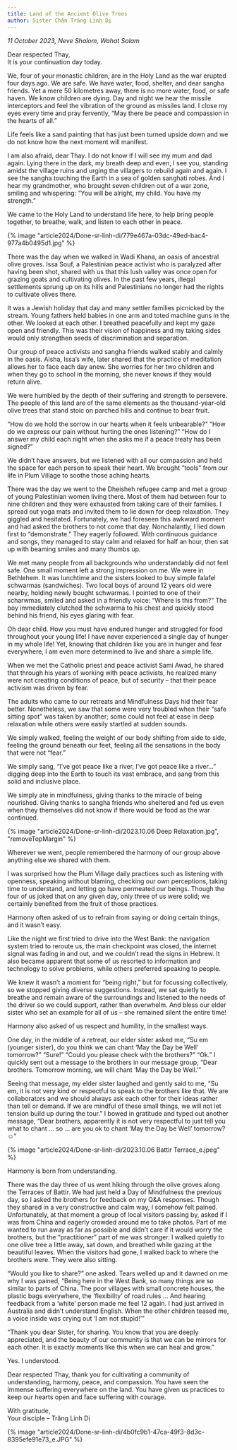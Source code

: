 ```yaml
---
title: Land of the Ancient Olive Trees
author: Sister Chân Trăng Linh Dị
---
```


*11 October 2023, Neve Shalom, Wahat Salam*

<p class="noIndent">Dear respected Thay,<br/>It is your continuation day today.</p>

We, four of your monastic children, are in the Holy Land as the war erupted four days ago. We are safe. We have water, food, shelter, and dear sangha friends. Yet a mere 50 kilometres away, there is no more water, food, or safe haven. We know children are dying. Day and night we hear the missile interceptors and feel the vibration of the ground as missiles land. I close my eyes every time and pray fervently, “May there be peace and compassion in the hearts of all.”

Life feels like a sand painting that has just been turned upside down and we do not know how the next moment will manifest.

I am also afraid, dear Thay. I do not know if I will see my mum and dad again. Lying there in the dark, my breath deep and even, I see you, standing amidst the village ruins and urging the villagers to rebuild again and again. I see the sangha touching the Earth in a sea of golden sanghati robes. And I hear my grandmother, who brought seven children out of a war zone, smiling and whispering: “You will be alright, my child. You have my strength.”

We came to the Holy Land to understand life here, to help bring people together, to breathe, walk, and listen to each other in peace.

{% image "article2024/Done-sr-linh-di/779e467a-03dc-49ed-bac4-977a4b0495d1.jpg" %}

There was the day when we walked in Wadi Khana, an oasis of ancestral olive groves. Issa Souf, a Palestinian peace activist who is paralyzed after having been shot, shared with us that this lush valley was once open for grazing goats and cultivating olives. In the past few years, illegal settlements sprung up on its hills and Palestinians no longer had the rights to cultivate olives there.

It was a Jewish holiday that day and many settler families picnicked by the stream. Young fathers held babies in one arm and toted machine guns in the other. We looked at each other. I breathed peacefully and kept my gaze open and friendly. This was their vision of happiness and my taking sides would only strengthen seeds of discrimination and separation.

Our group of peace activists and sangha friends walked stably and calmly in the oasis. Aisha, Issa’s wife, later shared that the practice of meditation allows her to face each day anew. She worries for her two children and when they go to school in the morning, she never knows if they would return alive.

We were humbled by the depth of their suffering and strength to persevere. The people of this land are of the same elements as the thousand-year-old olive trees that stand stoic on parched hills and continue to bear fruit.

“How do we hold the sorrow in our hearts when it feels unbearable?”
“How do we express our pain without hurting the ones listening?”
“How do I answer my child each night when she asks me if a peace treaty has been signed?”

We didn’t have answers, but we listened with all our compassion and held the space for each person to speak their heart. We brought “tools” from our life in Plum Village to soothe those aching hearts.

There was the day we went to the Dheisheh refugee camp and met a group of young Palestinian women living there. Most of them had between four to nine children and they were exhausted from taking care of their families. I spread out yoga mats and invited them to lie down for deep relaxation. They giggled and hesitated. Fortunately, we had foreseen this awkward moment and had asked the brothers to not come that day. Nonchalantly, I lied down first to “demonstrate.” They eagerly followed. With continuous guidance and songs, they managed to stay calm and relaxed for half an hour, then sat up with beaming smiles and many thumbs up.

We met many people from all backgrounds who understandably did not feel safe. One small moment left a strong impression on me. We were in Bethlehem. It was lunchtime and the sisters looked to buy simple falafel schwarmas (sandwiches). Two local boys of around 12 years old were nearby, holding newly bought schwarmas. I pointed to one of their scharwmas, smiled and asked in a friendly voice: “Where is this from?” The boy immediately clutched the schwarma to his chest and quickly stood behind his friend, his eyes glaring with fear.

Oh dear child. How you must have endured hunger and struggled for food throughout your young life! I have never experienced a single day of hunger in my whole life! Yet, knowing that children like you are in hunger and fear everywhere, I am even more determined to live and share a simple life.

When we met the Catholic priest and peace activist Sami Awad, he shared that through his years of working with peace activists, he realized many were not creating conditions of peace, but of security – that their peace activism was driven by fear.

The adults who came to our retreats and Mindfulness Days hid their fear better. Nonetheless, we saw that some were very troubled when their “safe sitting spot” was taken by another; some could not feel at ease in deep relaxation while others were easily startled at sudden sounds.

We simply walked, feeling the weight of our body shifting from side to side, feeling the ground beneath our feet, feeling all the sensations in the body that were not “fear.”

We simply sang, “I’ve got peace like a river, I’ve got peace like a river…” digging deep into the Earth to touch its vast embrace, and sang from this solid and inclusive place.

We simply ate in mindfulness, giving thanks to the miracle of being nourished. Giving thanks to sangha friends who sheltered and fed us even when they themselves did not know if there would be food as the war continued.

{% image "article2024/Done-sr-linh-di/2023.10.06 Deep Relaxation.jpg", "removeTopMargin" %}
<!-- <div class="divider"></div> -->

Wherever we went, people remembered the harmony of our group above anything else we shared with them.

I was surprised how the Plum Village daily practices such as listening with openness, speaking without blaming, checking our own perceptions, taking time to understand, and letting go have permeated our beings. Though the four of us joked that on any given day, only three of us were solid; we certainly benefited from the fruit of those practices.

Harmony often asked of us to refrain from saying or doing certain things, and it wasn’t easy.

Like the night we first tried to drive into the West Bank: the navigation system tried to reroute us, the main checkpoint was closed, the internet signal was fading in and out, and we couldn’t read the signs in Hebrew. It also became apparent that some of us resorted to information and technology to solve problems, while others preferred speaking to people.

We knew it wasn’t a moment for “being right,” but for focussing collectively, so we stopped giving diverse suggestions. Instead, we sat quietly to breathe and remain aware of the surroundings and listened to the needs of the driver so we could support, rather than overwhelm. And bless our elder sister who set an example for all of us – she remained silent the entire time!
<!-- <div class="divider"></div> -->

Harmony also asked of us respect and humility, in the smallest ways.

One day, in the middle of a retreat, our elder sister asked me, “Su em (younger sister), do you think we can chant ‘May the Day be Well’ tomorrow?” “Sure!” “Could you please check with the brothers?” “Ok.” I quickly sent out a message to the brothers in our message group, “Dear brothers. Tomorrow morning, we will chant ‘May the Day be Well.’”

Seeing that message, my elder sister laughed and gently said to me, “Su em, it is not very kind or respectful to speak to the brothers like that. We are collaborators and we should always ask each other for their ideas rather than tell or demand. If we are mindful of these small things, we will not let tension build up during the tour.” I bowed in gratitude and typed out another message, “Dear brothers, apparently it is not very respectful to just tell you what to chant … so … are you ok to chant ‘May the Day be Well’ tomorrow? ☺”

<!-- <div class="divider"></div> -->
{% image "article2024/Done-sr-linh-di/2023.10.06 Battir Terrace_e.jpeg" %}

Harmony is born from understanding.

There was the day three of us went hiking through the olive groves along the Terraces of Battir. We had just held a Day of Mindfulness the previous day, so I asked the brothers for feedback on my Q&A responses. Though they shared in a very constructive and calm way, I somehow felt pained. Unfortunately, at that moment a group of local visitors passing by, asked if I was from China and eagerly crowded around me to take photos. Part of me wanted to run away as far as possible and didn’t care if it would worry the brothers, but the “practitioner” part of me was stronger. I walked quietly to one olive tree a little away, sat down, and breathed while gazing at the beautiful leaves. When the visitors had gone, I walked back to where the brothers were. They were also sitting.

“Would you like to share?” one asked. Tears welled up and it dawned on me why I was pained, “Being here in the West Bank, so many things are so similar to parts of China. The poor villages with small concrete houses, the plastic bags everywhere, the ‘flexibility’ of road rules … And hearing feedback from a ‘white’ person made me feel 12 again. I had just arrived in Australia and didn’t understand English. When the other children teased me, a voice inside was crying out ‘I am not stupid!’”

“Thank you dear Sister, for sharing. You know that you are deeply appreciated, and the beauty of our community is that we can be mirrors for each other. It is exactly moments like this when we can heal and grow.”

Yes. I understood.

Dear respected Thay, thank you for cultivating a community of understanding, harmony, peace, and compassion. You have seen the immense suffering everywhere on the land. You have given us practices to keep our hearts open and face suffering with courage.

<p class="signoff"><span class="signoff-lvl-1">With gratitude,</span><br/>
<span class="signoff-lvl-2">Your disciple – Trăng Linh Dị</span></p>

<div class="article-end"></span>

{% image "article2024/Done-sr-linh-di/4b0fc9b1-47ca-49f3-8d3c-8395efe91e73_e.JPG" %}
